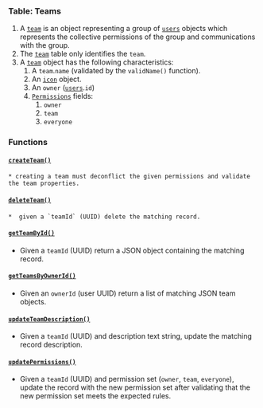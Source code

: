 ### Table: Teams
1. A [`team`](./060-teams.md) is an object representing a group of [`users`](./050-users.md) objects which represents the collective permissions of the group and communications with the group.
2. The [`team`](./060-teams.md) table only identifies the `team`.
3. A [`team`](./060-teams.md) object has the following characteristics:
	1. A `team`.`name` (validated by the `validName()` function).
	2. An [`icon`](./040-icons.md) object.
	3. An `owner` ([`users`](./050-users.md).`id`)
	4. [`Permissions`](./010-permissions.md) fields:
		1. `owner`
		2. `team`
		3. `everyone`

### Functions
#### [`createTeam()`](./062-createTeams.sql)
	* creating a team must deconflict the given permissions and validate the team properties.
#### [`deleteTeam()`](./062-deleteTeam.sql)
	*  given a `teamId` (UUID) delete the matching record.
#### [`getTeamById()`](./060-deleteTeam.sql)
* Given a `teamId` (UUID) return a JSON object containing the matching record.
#### [`getTeamsByOwnerId()`](./062-getTeamsByOwnerId.sql)
* Given an `ownerId` (user UUID) return a list of matching JSON team objects.
#### [`updateTeamDescription()`](./062-updateTeamDescription.sql)
* Given a `teamId` (UUID) and description text string, update the matching record description.
#### [`updatePermissions()`](./062-updatePermissions.sql)
* Given a `teamId` (UUID) and permission set (`owner`, `team`, `everyone`), update the record with the new permission set after validating that the new permission set meets the expected rules.
